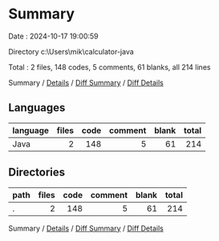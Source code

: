 # Summary

Date : 2024-10-17 19:00:59

Directory c:\\Users\\mik\\calculator-java

Total : 2 files,  148 codes, 5 comments, 61 blanks, all 214 lines

Summary / [Details](details.md) / [Diff Summary](diff.md) / [Diff Details](diff-details.md)

## Languages
| language | files | code | comment | blank | total |
| :--- | ---: | ---: | ---: | ---: | ---: |
| Java | 2 | 148 | 5 | 61 | 214 |

## Directories
| path | files | code | comment | blank | total |
| :--- | ---: | ---: | ---: | ---: | ---: |
| . | 2 | 148 | 5 | 61 | 214 |

Summary / [Details](details.md) / [Diff Summary](diff.md) / [Diff Details](diff-details.md)